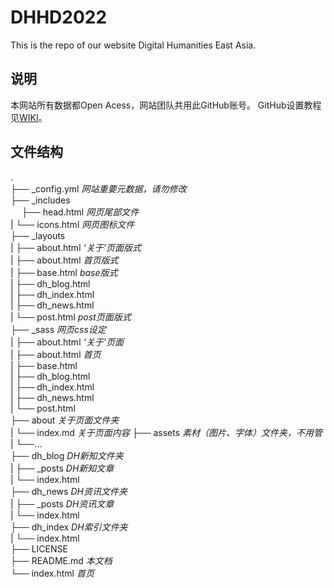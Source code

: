 # DHHD2022
This is the repo of our website Digital Humanities East Asia.

## 说明
本网站所有数据都Open Acess，网站团队共用此GitHub账号。
GitHub设置教程见[WIKI](https://github.com/DHHD2022/DHHD2022.GitHub.io/wiki/%E7%94%A8GitHub-Desktop%E5%90%8C%E6%AD%A5%E7%BD%91%E7%AB%99%E6%95%B0%E6%8D%AE)。

## 文件结构
.    
├── _config.yml *网站重要元数据，请勿修改*       
├── _includes    
&emsp;    ├── head.html *网页尾部文件*    
 |   └── icons.html *网页图标文件*    
├── _layouts    
|   ├── about.html *‘关于’页面版式*    
|   ├── about.html *首页版式*    
|   ├── base.html *base版式*    
|   ├── dh_blog.html    
|   ├── dh_index.html    
|   ├── dh_news.html    
|   └── post.html *post页面版式*    
├── _sass *网页css设定*    
|   ├── about.html *‘关于’页面*    
|   ├── about.html *首页*    
|   ├── base.html    
|   ├── dh_blog.html    
|   ├── dh_index.html    
|   ├── dh_news.html    
|   └── post.html    
├── about *关于页面文件夹*        
|   └── index.md *关于页面内容*
├── assets *素材（图片、字体）文件夹，不用管*    
|   └──...       
├── dh_blog *DH新知文件夹*    
|   ├── _posts *DH新知文章*    
|   └── index.html    
├── dh_news *DH资讯文件夹*    
|   ├── _posts *DH资讯文章*    
|   └── index.html    
├── dh_index *DH索引文件夹*    
|   └── index.html     
├── LICENSE    
├── README.md *本文档*    
└── index.html *首页*    
